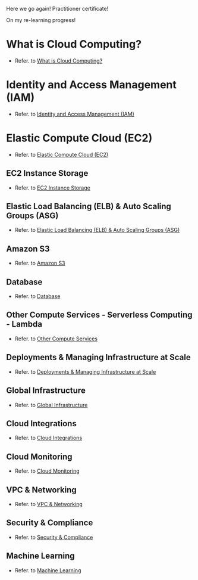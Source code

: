 <!--
 Copyright 2023 lesongvi
 
 Licensed under the Apache License, Version 2.0 (the "License");
 you may not use this file except in compliance with the License.
 You may obtain a copy of the License at
 
     http://www.apache.org/licenses/LICENSE-2.0
 
 Unless required by applicable law or agreed to in writing, software
 distributed under the License is distributed on an "AS IS" BASIS,
 WITHOUT WARRANTIES OR CONDITIONS OF ANY KIND, either express or implied.
 See the License for the specific language governing permissions and
 limitations under the License.
-->
Here we go again! Practitioner certificate!
  
On my re-learning progress!

# What is Cloud Computing?
- Refer. to [What is Cloud Computing?](/what_is_cloud_computing/README.md)

# Identity and Access Management (IAM)
- Refer. to [Identity and Access Management (IAM)](/iam/README.md)

#  Elastic Compute Cloud (EC2)
- Refer. to [Elastic Compute Cloud (EC2)](/ec2/README.md)

## EC2 Instance Storage
- Refer. to [EC2 Instance Storage](/ec2/instance_storage/README.md)

## Elastic Load Balancing (ELB) & Auto Scaling Groups (ASG)
- Refer. to [Elastic Load Balancing (ELB) & Auto Scaling Groups (ASG)](/elb_asg/README.md)

## Amazon S3
- Refer. to [Amazon S3](/amazon_s3/README.md)

## Database
- Refer. to [Database](/database/README.md)

## Other Compute Services - Serverless Computing - Lambda
- Refer. to [Other Compute Services](/other_compute_services/README.md)

## Deployments & Managing Infrastructure at Scale
- Refer. to [Deployments & Managing Infrastructure at Scale](/deployments/README.md)

## Global Infrastructure
- Refer. to [Global Infrastructure](/global_infrastructure/README.md)

## Cloud Integrations
- Refer. to [Cloud Integrations](/cloud_integrations/README.md)

## Cloud Monitoring
- Refer. to [Cloud Monitoring](/cloud_monitoring/README.md)

## VPC & Networking
- Refer. to [VPC & Networking](/vpc_networking/README.md)

## Security & Compliance
- Refer. to [Security & Compliance](/security_compliance/README.md)

## Machine Learning
- Refer. to [Machine Learning](/machine_learning/README.md)
